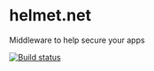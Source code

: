 # helmet.net
Middleware to help secure your apps


[![Build status](https://ci.appveyor.com/api/projects/status/032t00oscffq1jmd?svg=true)](https://ci.appveyor.com/project/ziyasal/helmet-net)

